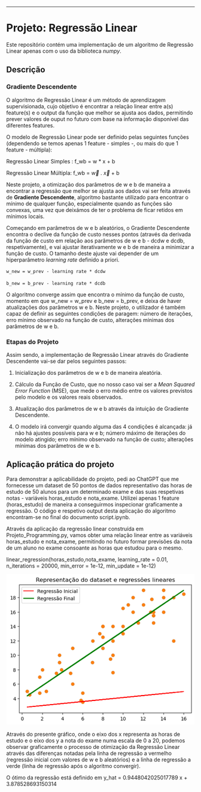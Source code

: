 ---

# **Projeto: Regressão Linear**

Este repositório contém uma implementação de um algoritmo de Regressão Linear apenas com o uso da biblioteca _numpy_.

## **Descrição**

### **Gradiente Descendente**

O algoritmo de Regressão Linear é um método de aprendizagem supervisionada, cujo objetivo é encontrar a relação linear entre a(s) feature(s) e o output da função que melhor se ajusta aos dados, permitindo prever valores de ouput no futuro com base na informação disponível das diferentes features.

O modelo de Regressão Linear pode ser definido pelas seguintes funções (dependendo se temos apenas 1 feature - simples -, ou mais do que 1 feature - múltipla):

Regressão Linear Simples : f_wb = w * x + b

Regressão Linear Múltipla: f_wb = $\overrightarrow{w}$ . $\overrightarrow{x}$ + b

Neste projeto, a otimização dos parâmetros de w e b de maneira a encontrar a regressão que melhor se ajusta aos dados vai ser feita através de **Gradiente Descendente**, algoritmo bastante utilizado para encontrar o mínimo de qualquer função, especialmente quando as funções são convexas, uma vez que deixámos de ter o problema de ficar retidos em mínimos locais.

Começando em parâmetros de w e b aleatórios, o Gradiente Descendente encontra o declive da função de custo nesses pontos (através da derivada da função de custo em relação aos parâmetros de w e b - dcdw e dcdb, respetivamente), e vai ajustar iterativamente w e b de maneira a minimizar a função de custo. O tamanho deste ajuste vai depender de um hiperparâmetro _learning rate_ definido a priori.

    w_new = w_prev - learning rate * dcdw

    b_new = b_prev - learning rate * dcdb
    
O algoritmo converge assim que encontra o mínimo da função de custo, momento em que w_new = w_prev e b_new = b_prev, e deixa de haver atualizações dos parâmetros w e b. Neste projeto, o utilizador é também capaz de definir as seguintes condições de paragem: número de iterações, erro mínimo observado na função de custo, alterações mínimas dos parâmetros de w e b.

### **Etapas do Projeto**

Assim sendo, a implementação de Regressão Linear através do Gradiente Descendente vai-se dar pelos seguintes passos:

1) Inicialização dos parâmetros de w e b de maneira aleatória.

2) Cálculo da Função de Custo, que no nosso caso vai ser a _Mean Squared Error Function_ (MSE), que mede o erro médio entre os valores previstos pelo modelo e os valores reais observados.

3) Atualização dos parâmetros de w e b através da intuição de Gradiente Descendente.

4) O modelo irá convergir quando alguma das 4 condições é alcançada: já não há ajustes possíveis para w e b; número máximo de iterações do modelo atingido; erro mínimo observado na função de custo; alterações mínimas dos parâmetros de w e b.

## **Aplicação prática do projeto**

Para demonstrar a aplicabilidade do projeto, pedi ao ChatGPT que me fornecesse um dataset de 50 pontos de dados representativo das horas de estudo de 50 alunos para um determinado exame e das suas respetivas notas - variáveis horas_estudo e nota_exame. Utilizei apenas 1 feature (horas_estudo) de maneira a conseguirmos inspecionar graficamente a regressão. O código e respetivo output desta aplicação do algoritmo encontram-se no final do documento script.ipynb.

Através da aplicação da regressão linear construída em Projeto_Programming.py, vamos obter uma relação linear entre as variáveis horas_estudo e nota_exame, permitindo no futuro formar previsões da nota de um aluno no exame consoante as horas que estudou para o mesmo.

linear_regression(horas_estudo,nota_exame, learning_rate = 0.01, n_iterations = 20000, min_error = 1e-12, min_update = 1e-12)

![Gráfico Regressão Linear](output3.png)

Através do presente gráfico, onde o eixo dos x representa as horas de estudo e o eixo dos y a nota do exame numa escala de 0 a 20, podemos observar graficamente o processo de otimização da Regressão Linear através das diferenças notadas pela linha de regressão a vermelho (regressão inicial com valores de w e b aleatórios) e a linha de regressão a verde (linha de regressão após o algoritmo convergir). 



O ótimo da regressão está definido em y_hat = 0.9448042025017789 x + 3.878528693150314









